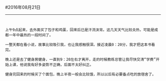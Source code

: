 #2016年08月21日
- - - - -
#
    上午9点起来，去外面买了包子和鸡蛋，回来后已是汗流浃背。这几天天气比较炎热，可能是成都一年中最热的一段时间了。

    一整天都在看小说，故事比较吸引我，也让我感触很深。接近凌晨0：20分，我才把这本书看完。

    晚上还是去了健身房健身，一直到9：20左右才离开，走的时候教练总管让我尽快交清“学费”开始上课，他说我有好多姿势不正确，后面不太好纠正。

    健身完回来的时候买了个面包，晚上半夜一般会比较饿，所以以后有必要备点吃的放宿舍了。